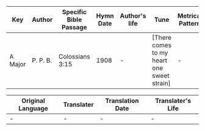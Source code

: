 Key | Author   | Specific Bible Passage     |Hymn Date |Author's life |Tune |Metrical Pattern   |Composer/Source
-- | --------- | ---------------------------|----------|--------------|-----|-------------------|-------------  
A Major |P. P. B. |Colossians 3:15 |1908 |- |[There comes to my heart one sweet strain] |- |P. P. Bilhorn

Original Language | Translater | Translation Date   | Translater's Life  
----------------- | --------- | --------------------|-------------     
\- |- |- |-
